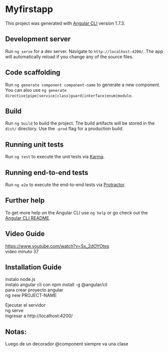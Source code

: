 # Myfirstapp

This project was generated with [Angular CLI](https://github.com/angular/angular-cli) version 1.7.3.

## Development server

Run `ng serve` for a dev server. Navigate to `http://localhost:4200/`. The app will automatically reload if you change any of the source files.

## Code scaffolding

Run `ng generate component component-name` to generate a new component. You can also use `ng generate directive|pipe|service|class|guard|interface|enum|module`.

## Build

Run `ng build` to build the project. The build artifacts will be stored in the `dist/` directory. Use the `-prod` flag for a production build.

## Running unit tests

Run `ng test` to execute the unit tests via [Karma](https://karma-runner.github.io).

## Running end-to-end tests

Run `ng e2e` to execute the end-to-end tests via [Protractor](http://www.protractortest.org/).

## Further help

To get more help on the Angular CLI use `ng help` or go check out the [Angular CLI README](https://github.com/angular/angular-cli/blob/master/README.md).


## Video Guide
https://www.youtube.com/watch?v=Sx_2dOYOtes
<br />
video minuto 37
<br/>

## Installation Guide
instalo node.js<br/>
instalo angular cli con
npm install -g @angular/cli<br/>
para crear proyecto angular<br/>
ng new PROJECT-NAME

Ejecutar el servidor<br/>
ng serve<br/>
Ingresar a http://localhost:4200/

## Notas:
Luego de un decorador @component siempre va una clase
